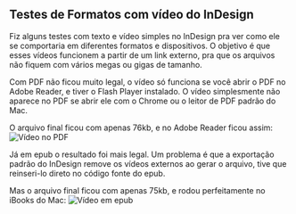 ## Testes de Formatos com vídeo do InDesign

Fiz alguns testes com texto e vídeo simples no InDesign pra ver como ele se comportaria em diferentes formatos e dispositivos. O objetivo é que esses vídeos funcionem a partir de um link externo, pra que os arquivos não fiquem com vários megas ou gigas de tamanho.

Com PDF não ficou muito legal, o vídeo só funciona se você abrir o PDF no Adobe Reader, e tiver o Flash Player instalado. O vídeo simplesmente não aparece no PDF se abrir ele com o Chrome ou o leitor de PDF padrão do Mac.

O arquivo final ficou com apenas 76kb, e no Adobe Reader ficou assim:
![Vídeo no PDF](https://i.gyazo.com/f89a90deb28dd965846fdc5952c9d57d.gif)

Já em epub o resultado foi mais legal. Um problema é que a exportação padrão do InDesign remove os vídeos externos ao gerar o arquivo, tive que reinseri-lo direto no código fonte do epub.

Mas o arquivo final ficou com apenas 75kb, e rodou perfeitamente no iBooks do Mac:
![Vídeo em epub](https://i.gyazo.com/ae0a5fea3e742ba3e31738452c527959.gif)

